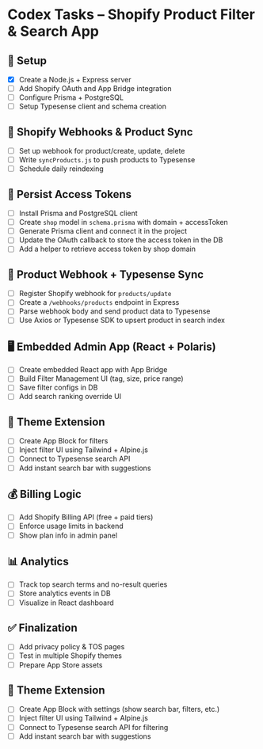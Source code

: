 # Codex Tasks – Shopify Product Filter & Search App

## 🧱 Setup
- [x] Create a Node.js + Express server
- [ ] Add Shopify OAuth and App Bridge integration
- [ ] Configure Prisma + PostgreSQL
- [ ] Setup Typesense client and schema creation

## 🔌 Shopify Webhooks & Product Sync
- [ ] Set up webhook for product/create, update, delete
- [ ] Write `syncProducts.js` to push products to Typesense
- [ ] Schedule daily reindexing

## 🔐 Persist Access Tokens

- [ ] Install Prisma and PostgreSQL client
- [ ] Create `shop` model in `schema.prisma` with domain + accessToken
- [ ] Generate Prisma client and connect it in the project
- [ ] Update the OAuth callback to store the access token in the DB
- [ ] Add a helper to retrieve access token by shop domain

## 🔁 Product Webhook + Typesense Sync

- [ ] Register Shopify webhook for `products/update`
- [ ] Create a `/webhooks/products` endpoint in Express
- [ ] Parse webhook body and send product data to Typesense
- [ ] Use Axios or Typesense SDK to upsert product in search index

## 🖥️ Embedded Admin App (React + Polaris)
- [ ] Create embedded React app with App Bridge
- [ ] Build Filter Management UI (tag, size, price range)
- [ ] Save filter configs in DB
- [ ] Add search ranking override UI

## 🎨 Theme Extension
- [ ] Create App Block for filters
- [ ] Inject filter UI using Tailwind + Alpine.js
- [ ] Connect to Typesense search API
- [ ] Add instant search bar with suggestions

## 💰 Billing Logic
- [ ] Add Shopify Billing API (free + paid tiers)
- [ ] Enforce usage limits in backend
- [ ] Show plan info in admin panel

## 📊 Analytics
- [ ] Track top search terms and no-result queries
- [ ] Store analytics events in DB
- [ ] Visualize in React dashboard

## ✅ Finalization
- [ ] Add privacy policy & TOS pages
- [ ] Test in multiple Shopify themes
- [ ] Prepare App Store assets
## 🎨 Theme Extension

- [ ] Create App Block with settings (show search bar, filters, etc.)
- [ ] Inject filter UI using Tailwind + Alpine.js
- [ ] Connect to Typesense search API for filtering
- [ ] Add instant search bar with suggestions
